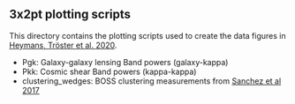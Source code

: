 ## 3x2pt plotting scripts

This directory contains the plotting scripts used to create the data figures in [Heymans, Tröster et al. 2020][1].  

* Pgk:  Galaxy-galaxy lensing Band powers  (galaxy-kappa)
* Pkk:  Cosmic shear Band powers (kappa-kappa)
* clustering_wedges: BOSS clustering measurements from [Sanchez et al 2017][2]


[1]: https://arxiv.org/abs/2007.15632 "Heymans et al."
[2]: https://arxiv.org/abs/1607.03147 "Sanchez et al."
